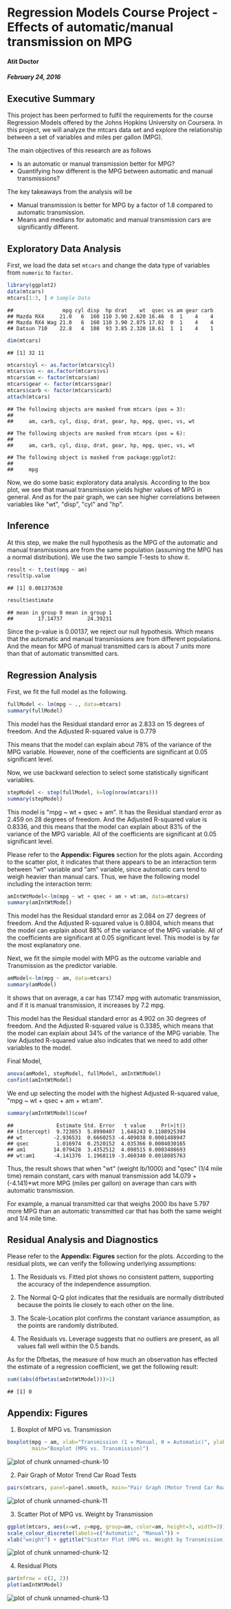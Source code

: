Regression Models Course Project - Effects of automatic/manual transmission on MPG
==========================================
#### Atit Doctor
##### February 24, 2016



## Executive Summary  
This project has been performed to fulfil the requirements for the course Regression Models offered by the Johns Hopkins University on Coursera. In this project, we will analyze the mtcars data set and explore the relationship between a set of variables and miles per gallon (MPG).

The main objectives of this research are as follows

* Is an automatic or manual transmission better for MPG?
* Quantifying how different is the MPG between automatic and manual transmissions?


The key takeaways from the analysis will be

* Manual transmission is better for MPG by a factor of 1.8 compared to automatic transmission.
* Means and medians for automatic and manual transmission cars are significantly different.



## Exploratory Data Analysis  
First, we load the data set `mtcars` and change the data type of variables from `numeric` to `factor`.


```r
library(ggplot2)
data(mtcars)
mtcars[1:3, ] # Sample Data
```

```
##                mpg cyl disp  hp drat    wt  qsec vs am gear carb
## Mazda RX4     21.0   6  160 110 3.90 2.620 16.46  0  1    4    4
## Mazda RX4 Wag 21.0   6  160 110 3.90 2.875 17.02  0  1    4    4
## Datsun 710    22.8   4  108  93 3.85 2.320 18.61  1  1    4    1
```

```r
dim(mtcars)
```

```
## [1] 32 11
```

```r
mtcars$cyl <- as.factor(mtcars$cyl)
mtcars$vs <- as.factor(mtcars$vs)
mtcars$am <- factor(mtcars$am)
mtcars$gear <- factor(mtcars$gear)
mtcars$carb <- factor(mtcars$carb)
attach(mtcars)
```

```
## The following objects are masked from mtcars (pos = 3):
## 
##     am, carb, cyl, disp, drat, gear, hp, mpg, qsec, vs, wt
```

```
## The following objects are masked from mtcars (pos = 6):
## 
##     am, carb, cyl, disp, drat, gear, hp, mpg, qsec, vs, wt
```

```
## The following object is masked from package:ggplot2:
## 
##     mpg
```

Now, we do some basic exploratory data analysis. According to the box plot, we see that manual transmission yields higher values of MPG in general. And as for the pair graph, we can see higher correlations between variables like "wt", "disp", "cyl" and "hp".



## Inference  
At this step, we make the null hypothesis as the MPG of the automatic and manual transmissions are from the same population (assuming the MPG has a normal distribution). We use the two sample T-tests to show it.  


```r
result <- t.test(mpg ~ am)
result$p.value
```

```
## [1] 0.001373638
```

```r
result$estimate
```

```
## mean in group 0 mean in group 1 
##        17.14737        24.39231
```

Since the p-value is 0.00137, we reject our null hypothesis. Which means that the automatic and manual transmissions are from different populations. And the mean for MPG of manual transmitted cars is about 7 units more than that of automatic transmitted cars.  



## Regression Analysis  

First, we fit the full model as the following. 


```r
fullModel <- lm(mpg ~ ., data=mtcars)
summary(fullModel) 
```

This model has the Residual standard error as 2.833 on 15 degrees of freedom. And the Adjusted R-squared value is 0.779

This means that the model can explain about 78% of the variance of the MPG variable. However, none of the coefficients are significant at 0.05 significant level.  

Now, we use backward selection to select some statistically significant variables.


```r
stepModel <- step(fullModel, k=log(nrow(mtcars)))
summary(stepModel)
```

This model is "mpg ~ wt + qsec + am". It has the Residual standard error as 2.459 on 28 degrees of freedom. And the Adjusted R-squared value is 0.8336, and this means that the model can explain about 83% of the variance of the MPG variable. All of the coefficients are significant at 0.05 significant level.    

Please refer to the **Appendix: Figures** section for the plots again. According to the scatter plot, it indicates that there appears to be an interaction term between "wt" variable and "am" variable, since automatic cars tend to weigh heavier than manual cars. Thus, we have the following model including the interaction term:  


```r
amIntWtModel<-lm(mpg ~ wt + qsec + am + wt:am, data=mtcars)
summary(amIntWtModel) 
```

This model has the Residual standard error as 2.084 on 27 degrees of freedom. And the Adjusted R-squared value is 0.8804, which means that the model can explain about 88% of the variance of the MPG variable. All of the coefficients are significant at 0.05 significant level. This model is by far the most explanatory one.  

Next, we fit the simple model with MPG as the outcome variable and Transmission as the predictor variable.  


```r
amModel<-lm(mpg ~ am, data=mtcars)
summary(amModel)
```

It shows that on average, a car has 17.147 mpg with automatic transmission, and if it is manual transmission, it increases by 7.2 mpg. 

This model has the Residual standard error as 4.902 on 30 degrees of freedom. And the Adjusted R-squared value is 0.3385, which means that the model can explain about 34% of the variance of the MPG variable. The low Adjusted R-squared value also indicates that we need to add other variables to the model.  

Final Model,  


```r
anova(amModel, stepModel, fullModel, amIntWtModel) 
confint(amIntWtModel)
```

We end up selecting the model with the highest Adjusted R-squared value, "mpg ~ wt + qsec + am + wt:am".  


```r
summary(amIntWtModel)$coef
```

```
##              Estimate Std. Error   t value     Pr(>|t|)
## (Intercept)  9.723053  5.8990407  1.648243 0.1108925394
## wt          -2.936531  0.6660253 -4.409038 0.0001488947
## qsec         1.016974  0.2520152  4.035366 0.0004030165
## am1         14.079428  3.4352512  4.098515 0.0003408693
## wt:am1      -4.141376  1.1968119 -3.460340 0.0018085763
```

Thus, the result shows that when "wt" (weight lb/1000) and "qsec" (1/4 mile time) remain constant, cars with manual transmission add 14.079 + (-4.141)*wt more MPG (miles per gallon) on average than cars with automatic transmission. 

For example, a manual transmitted car that weighs 2000 lbs have 5.797 more MPG than an automatic transmitted car that has both the same weight and 1/4 mile time.  



## Residual Analysis and Diagnostics  
Please refer to the **Appendix: Figures** section for the plots. According to the residual plots, we can verify the following underlying assumptions:  

1. The Residuals vs. Fitted plot shows no consistent pattern, supporting the accuracy of the independence assumption.  

2. The Normal Q-Q plot indicates that the residuals are normally distributed because the points lie closely to each other on the line.  

3. The Scale-Location plot confirms the constant variance assumption, as the points are randomly distributed.  

4. The Residuals vs. Leverage suggests that no outliers are present, as all values fall well within the 0.5 bands.  

As for the Dfbetas, the measure of how much an observation has effected the estimate of a regression coefficient, we get the following result:  


```r
sum((abs(dfbetas(amIntWtModel)))>1)
```

```
## [1] 0
```



## Appendix: Figures  
1. Boxplot of MPG vs. Transmission  


```r
boxplot(mpg ~ am, xlab="Transmission (1 = Manual, 0 = Automatic)", ylab="MPG",
        main="Boxplot (MPG vs. Transmission)")
```

![plot of chunk unnamed-chunk-10](figure/unnamed-chunk-10-1.png)

2. Pair Graph of Motor Trend Car Road Tests  


```r
pairs(mtcars, panel=panel.smooth, main="Pair Graph (Motor Trend Car Road Tests)")
```

![plot of chunk unnamed-chunk-11](figure/unnamed-chunk-11-1.png)

3. Scatter Plot of MPG vs. Weight by Transmission  


```r
ggplot(mtcars, aes(x=wt, y=mpg, group=am, color=am, height=3, width=3)) + geom_point() +  
scale_colour_discrete(labels=c("Automatic", "Manual")) + 
xlab("weight") + ggtitle("Scatter Plot (MPG vs. Weight by Transmission)")
```

![plot of chunk unnamed-chunk-12](figure/unnamed-chunk-12-1.png)

4. Residual Plots


```r
par(mfrow = c(2, 2))
plot(amIntWtModel)
```

![plot of chunk unnamed-chunk-13](figure/unnamed-chunk-13-1.png)


